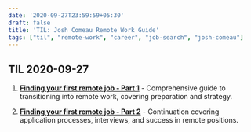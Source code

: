 ```yaml
---
date: '2020-09-27T23:59:59+05:30'
draft: false
title: 'TIL: Josh Comeau Remote Work Guide'
tags: ["til", "remote-work", "career", "job-search", "josh-comeau"]
---
```


## TIL 2020-09-27

1. **[Finding your first remote job - Part 1](https://joshwcomeau.com/career/remote-work/)** - Comprehensive guide to transitioning into remote work, covering preparation and strategy.

2. **[Finding your first remote job - Part 2](https://joshwcomeau.com/career/remote-work-pt2/)** - Continuation covering application processes, interviews, and success in remote positions.